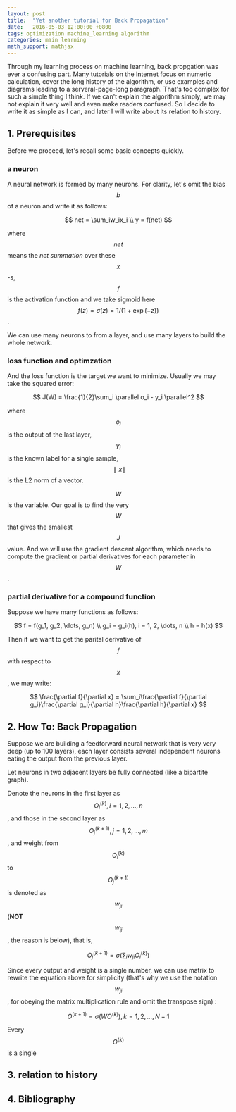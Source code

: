 ```yaml
---
layout: post
title:  "Yet another tutorial for Back Propagation"
date:   2016-05-03 12:00:00 +0800
tags: optimization machine_learning algorithm
categories: main learning
math_support: mathjax
---
```


Through my learning process on machine learning, back propgation was ever a confusing part. Many tutorials on the Internet focus on numeric calculation, cover the long history of the algorithm, or use examples and diagrams leading to a serveral-page-long paragraph. That's too complex for such a simple thing I think. If we can't explain the algorithm simply, we may not explain it very well and even make readers confused. So I decide to write it as simple as I can, and later I will write about its relation to history.

## 1. Prerequisites

Before we proceed, let's recall some basic concepts quickly.

### a neuron

A neural network is formed by many neurons. For clarity, let's omit the bias $$b$$ of a neuron and write it as follows:

$$
net = \sum_iw_ix_i \\
y = f(net)
$$

where $$net$$ means the _net summation_ over these $$x$$-s, $$f$$ is the activation function and we take sigmoid here $$f(z) = \sigma(z) = 1/(1 + \exp(-z))$$.

We can use many neurons to from a layer, and use many layers to build the whole network.

### loss function and optimzation

And the loss function is the target we want to minimize. Usually we may take the squared error:

$$
J(W) = \frac{1}{2}\sum_i \parallel o_i - y_i \parallel^2
$$

where $$o_i$$ is the output of the last layer, $$y_i$$ is the known label for a single sample, $$\parallel x \parallel$$ is the L2 norm of a vector.

$$W$$ is the variable. Our goal is to find the very $$W$$ that gives the smallest $$J$$ value. And we will use the gradient descent algorithm, which needs to compute the gradient or partial derivatives for each parameter in $$W$$.

### partial derivative for a compound function

Suppose we have many functions as follows:

$$
f = f(g_1, g_2, \dots, g_n) \\
g_i = g_i(h), i = 1, 2, \dots, n \\
h = h(x) 
$$

Then if we want to get the parital derivative of $$f$$ with respect to $$x$$, we may write:

$$
\frac{\partial f}{\partial x} = 
    \sum_i\frac{\partial f}{\partial g_i}\frac{\partial g_i}{\partial h}\frac{\partial h}{\partial x}
$$

## 2. How To: Back Propagation

Suppose we are building a feedforward neural network that is very very deep (up to 100 layers), each layer consists several independent neurons eating the output from the previous layer.

Let neurons in two adjacent layers be fully connected (like a bipartite graph).

Denote the neurons in the first layer as $$O^{(k)}_i, i = 1, 2, \dots, n$$, and those in the second layer as $$O^{(k+1)}_j, j = 1, 2, \dots, m$$, and weight from $$O^{(k)}_i$$ to $$O^{(k+1)}_j$$ is denoted as $$w_{ji}$$ (**NOT** $$w_{ij}$$, the reason is below), that is,

$$
O^{(k+1)}_j = \sigma(\sum_i w_{ji} O^{(k)}_i)
$$

Since every output and weight is a single number, we can use matrix to rewrite the equation above for simplicity (that's why we use the notation $$w_{ji}$$, for obeying the matrix multiplication rule and omit the transpose sign) :

$$
O^{(k+1)} = \sigma(W O^{(k)}), k = 1, 2, \dots, N - 1
$$

Every $$O^{(k)}$$ is a single

## 3. relation to history

## 4. Bibliography

